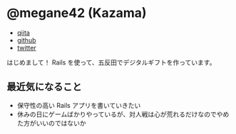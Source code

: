 # @megane42 (Kazama)

* [qiita](https://qiita.com/megane42)
* [github](https://github.com/megane42)
* [twitter](https://twitter.com/megane42)

はじめまして！
Rails を使って、五反田でデジタルギフトを作っています。

## 最近気になること

* 保守性の高い Rails アプリを書いていきたい
* 休みの日にゲームばかりやっているが、対人戦は心が荒れるだけなのでやめた方がいいのではないか
